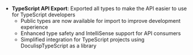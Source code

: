 <!-- (dl (section-meta [3.4.12] - 2025-09-23)) -->

<!-- (dl (# Improved)) -->
- **TypeScript API Export**: Exported all types to make the API easier to use for TypeScript developers
  - Public types are now available for import to improve development experience
  - Enhanced type safety and IntelliSense support for API consumers
  - Simplified integration for TypeScript projects using DoculispTypeScript as a library